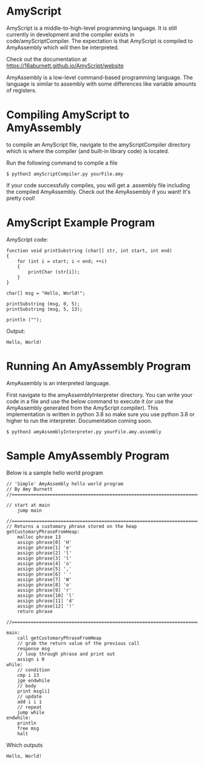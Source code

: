 AmyScript
===========

AmyScript is a middle-to-high-level programming language. It is still currently in development and the compiler exists in code/amyScriptCompiler. The expectation is that AmyScript is compiled to AmyAssembly which will then be interpreted. 

Check out the documentation at https://16aburnett.github.io/AmyScript/website

AmyAssembly is a low-level command-based programming language. 
The language is similar to assembly with some differences like variable amounts of registers. 

Compiling AmyScript to AmyAssembly
==================================
to compile an AmyScript file, navigate to the amyScriptCompiler directory which is where the compiler (and built-in library code) is located. 

Run the following command to compile a file 
```
$ python3 amyScriptCompiler.py yourFile.amy
```
If your code successfully compiles, you will get a .assembly file including the compiled AmyAssembly. Check out the AmyAssembly if you want! It's pretty cool!

AmyScript Example Program
=========================

AmyScript code:
```
function void printSubstring (char[] str, int start, int end)
{
    for (int i = start; i < end; ++i)
    {
        printChar (str[i]);
    }
}

char[] msg = "Hello, World!";

printSubstring (msg, 0, 5);
printSubstring (msg, 5, 13);

println ("");
```
Output:
```
Hello, World!
```


Running An AmyAssembly Program
==============================
AmyAssembly is an interpreted language. 

First navigate to the amyAssemblyInterpreter directory. 
You can write your code in a file and use the below command to execute it (or use the AmyAssembly generated from the AmyScript compiler). 
This implementation is written in python 3.8 so make sure you use python 3.8 or higher to run the interpreter.
Documentation coming soon. 
```
$ python3 amyAssemblyInterpreter.py yourFile.amy.assembly
```

Sample AmyAssembly Program
==========================
Below is a sample hello world program 
```
// 'Simple' AmyAssembly hello world program 
// By Amy Burnett
//========================================================================

// start at main
    jump main

//========================================================================
// Returns a customary phrase stored on the heap
getCustomaryPhraseFromHeap:
    malloc phrase 13
    assign phrase[0] 'H' 
    assign phrase[1] 'e'
    assign phrase[2] 'l'
    assign phrase[3] 'l'
    assign phrase[4] 'o'
    assign phrase[5] ','
    assign phrase[6] ' '
    assign phrase[7] 'W'
    assign phrase[8] 'o'
    assign phrase[9] 'r'
    assign phrase[10] 'l'
    assign phrase[11] 'd'
    assign phrase[12] '!'
    return phrase

//========================================================================

main:
    call getCustomaryPhraseFromHeap
    // grab the return value of the previous call
    response msg 
    // loop through phrase and print out 
    assign i 0
while:
    // condition
    cmp i 13
    jge endwhile
    // body 
    print msg[i]
    // update
    add i i 1
    // repeat
    jump while
endwhile:
    println 
    free msg 
    halt
```
Which outputs
```
Hello, World!
```
